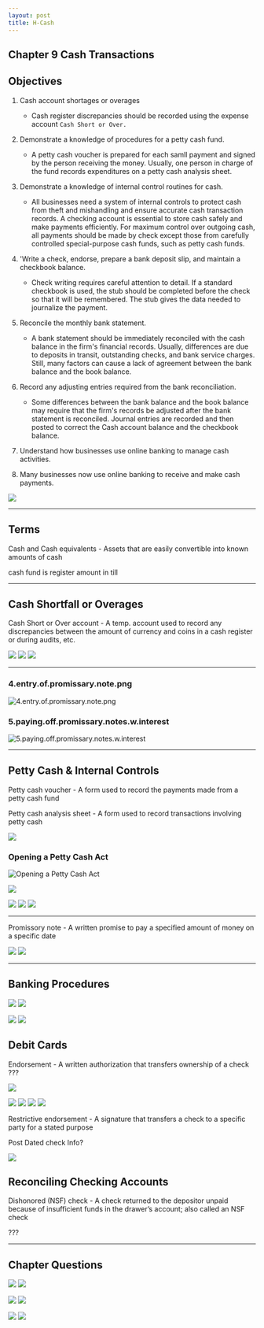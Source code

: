 ```yaml
---
layout: post
title: H-Cash
--- 
```


## Chapter 9 Cash Transactions

## Objectives

1. Cash account shortages or overages 

   - Cash register discrepancies should be recorded using the expense account `Cash Short or Over.`   

2. Demonstrate a knowledge of procedures for a petty cash fund.   

   - A petty cash voucher is prepared for each samll payment and signed by the person receiving the money. Usually, one person in charge of the fund records expenditures on a petty cash analysis sheet.   

3. Demonstrate a knowledge of internal control routines for cash.   

   - All businesses need a system of internal controls to protect cash from theft and mishandling and ensure accurate cash transaction records. A checking account is essential to store cash safely and make payments efficiently. For maximum control over outgoing cash, all payments should be made by check except those from carefully controlled special-purpose cash funds, such as petty cash funds.    

4. 'Write a check, endorse, prepare a bank deposit slip, and maintain a checkbook balance.    

   - Check writing requires careful attention to detail. If a standard checkbook is used, the stub should be completed before the check so that it will be remembered. The stub gives the data needed to journalize the payment.   

5. Reconcile the monthly bank statement.   

   - A bank statement should be immediately reconciled with the cash balance in the firm's financial records. Usually, differences are due to deposits in transit, outstanding checks, and bank service charges. Still, many factors can cause a lack of agreement between the bank balance and the book balance.   

6. Record any adjusting entries required from the bank reconciliation.   

   - Some differences between the bank balance and the book balance may require that the firm's records be adjusted after the bank statement is reconciled. Journal entries are recorded and then posted to correct the Cash account balance and the checkbook balance.   

7. Understand how businesses use online banking to manage cash activities.   

8. Many businesses now use online banking to receive and make cash payments.   

![](/assets/mc-graw-accounting-course/chap9.cash/1.chap9.cash.objectives.png)

---


## Terms

Cash and Cash equivalents - Assets that are easily convertible into known amounts of cash

cash fund is register amount in till

---

## Cash Shortfall or Overages

Cash Short or Over account - A temp. account used to record any discrepancies between the amount of currency and coins in a cash register or during audits, etc.

![](/assets/mc-graw-accounting-course/chap9.cash/1.cash.shortage.png)
![](/assets/mc-graw-accounting-course/chap9.cash/2.cash.overage.png)
![](/assets/mc-graw-accounting-course/chap9.cash/3.cash.acts.png)

---

### 4.entry.of.promissary.note.png

![4.entry.of.promissary.note.png](/assets/mc-graw-accounting-course/chap9.cash/4.entry.of.promissary.note.png)

### 5.paying.off.promissary.notes.w.interest

![5.paying.off.promissary.notes.w.interest](/assets/mc-graw-accounting-course/chap9.cash/5.paying.off.promissary.notes.w.interest.png)

---

## Petty Cash & Internal Controls

Petty cash voucher - A form used to record the payments made from a petty cash fund

Petty cash analysis sheet - A form used to record transactions involving petty cash

![](/assets/mc-graw-accounting-course/chap9.cash/13.internal.controls.for.petty.cash.png)

### Opening a Petty Cash Act

![Opening a Petty Cash Act](/assets/mc-graw-accounting-course/chap9.cash/7.seting.up.petty.cash.png)

![](/assets/mc-graw-accounting-course/chap9.cash/8.petty-cash-log.jpg)

![](/assets/mc-graw-accounting-course/chap9.cash/10.petty.cash.sheet.png)
![](/assets/mc-graw-accounting-course/chap9.cash/11.petty.cash.balance.sheet.png)
![](/assets/mc-graw-accounting-course/chap9.cash/12.replenish.petty.cash.png)

---

Promissory note - A written promise to pay a specified amount of money on a specific date


![](/assets/mc-graw-accounting-course/chap9.cash/14.cash.controls.png)
![](/assets/mc-graw-accounting-course/chap9.cash/15.control.of.cash.png)

---

## Banking Procedures

![](/assets/mc-graw-accounting-course/chap9.cash/18.check.stub.example.png)
![](/assets/mc-graw-accounting-course/chap9.cash/19.restrictive.endorsements.png)


![](/assets/mc-graw-accounting-course/chap9.cash/20.post.dated.chjecks.png)
![](/assets/mc-graw-accounting-course/chap9.cash/21.errors.in.reconcilation.png)


## Debit Cards

Endorsement - A written authorization that transfers ownership of a check ???

![](/assets/mc-graw-accounting-course/chap9.cash/22.recon.png)


![](/assets/mc-graw-accounting-course/chap9.cash/22.recon.steps.1st.png)
![](/assets/mc-graw-accounting-course/chap9.cash/23.recon.steps.2nd.png)
![](/assets/mc-graw-accounting-course/chap9.cash/25.more.cash.controls.png)
![](/assets/mc-graw-accounting-course/chap9.cash/26.banking.internal.controls.png)



Restrictive endorsement - A signature that transfers a check to a specific party for a stated purpose



Post Dated check Info?

![](/assets/mc-graw-accounting-course/chap9.cash/29.bank.recon.example.png)



## Reconciling Checking Accounts


Dishonored (NSF) check - A check returned to the depositor unpaid because of insufficient funds in the drawer’s account; also called an NSF check

???


---

## Chapter Questions


![](/assets/mc-graw-accounting-course/chap9.cash/31.section1a.questions.png)
![](/assets/mc-graw-accounting-course/chap9.cash/30.section1.questions.png)

![](/assets/mc-graw-accounting-course/chap9.cash/16.section2.q.png)
![](/assets/mc-graw-accounting-course/chap9.cash/17.section2.q.png)

![](/assets/mc-graw-accounting-course/chap9.cash/27.section3a.q.png)
![](/assets/mc-graw-accounting-course/chap9.cash/28.section3b.q.png)

